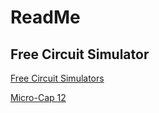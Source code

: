 # ReadMe
## Free Circuit Simulator
[Free Circuit Simulators](https://www.circuitstoday.com/circuit-design-and-simulation-softwares)

[Micro-Cap 12](https://hackaday.com/2020/01/08/commercial-circuit-simulator-goes-free/)
